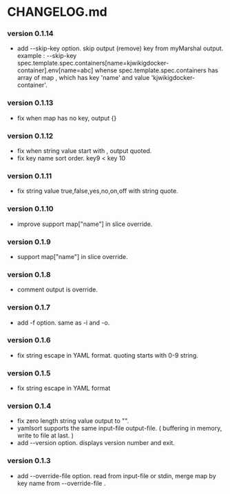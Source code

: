 # CHANGELOG.md

### version 0.1.14

* add --skip-key option. skip output (remove) key from myMarshal output.
    example : --skip-key spec.template.spec.containers[name=kjwikigdocker-container].env[name=abc]
    whense spec.template.spec.containers has array of map , which has key 'name' and value  'kjwikigdocker-container'.

### version 0.1.13

* fix when map has no key, output {}

### version 0.1.12

* fix when string value start with , output quoted.
* fix key name sort order. key9 < key 10

### version 0.1.11

* fix string value true,false,yes,no,on,off with string quote.

### version 0.1.10

* improve support map["name"] in slice override.

### version 0.1.9

* support map["name"] in slice override.

### version 0.1.8

* comment output is override.

### version 0.1.7

* add -f option. same as -i and -o.

### version 0.1.6

* fix string escape in YAML format. quoting starts with 0-9 string.

### version 0.1.5

* fix string escape in YAML format

### version 0.1.4

* fix zero length string value output to "".
* yamlsort supports the same input-file output-file. ( buffering in memory, write to file at last. )
* add --version option. displays version number and exit.

### version 0.1.3

* add --override-file option. read from input-file or stdin, merge map by key name from --override-file .

